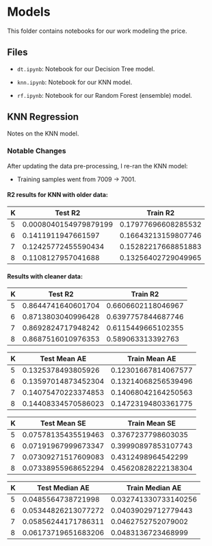 # Models

This folder contains notebooks for our work modeling the price.

## Files

- `dt.ipynb`: Notebook for our Decision Tree model.

- `knn.ipynb`: Notebook for our KNN model.

- `rf.ipynb`: Notebook for our Random Forest (ensemble) model.

## KNN Regression

Notes on the KNN model.

### Notable Changes

After updating the data pre-processing, I re-ran the KNN model:

* Training samples went from 7009 -> 7001.

#### R2 results for KNN with older data:
| K | Test R2 | Train R2 |
| --- | --- | --- |
| 5 | 0.0008040154979879199 | 0.17977696608285532 |
| 6 | 0.1411911947661597 | 0.16643213159807746 |
| 7 | 0.12425772455590434 | 0.15282217668851883 |
| 8 | 0.1108127957041688 | 0.13256402729049965 |

#### Results with cleaner data:
| K | Test R2 | Train R2 | 
| --- | --- | --- |
| 5 | 0.8644741640601704 | 0.6606602118046967 |
| 6 | 0.8713803040996428 | 0.6397757844687746 |
| 7 | 0.8692824717948242 | 0.6115449665102355 |
| 8 | 0.8687516010976353 | 0.589063313392763 |

| K | Test Mean AE | Train Mean AE | 
| --- | --- | --- |
| 5 | 0.1325378493805926 | 0.12301667814067577 |
| 6 | 0.13597014873452304 | 0.13214068256539496 |
| 7 | 0.14075470223374853 | 0.14068042164250563 |
| 8 | 0.14408334570586023 | 0.14723194803361775 |

| K | Test Mean SE | Train Mean SE | 
| --- | --- | --- |
| 5 | 0.07578135435519463 | 0.3767237798603035 |
| 6 | 0.07191967999673347 | 0.39990897853107743 |
| 7 | 0.07309271517609083 | 0.4312498964542299 |
| 8 | 0.07338955968652294 | 0.45620828222138304 |

| K | Test Median AE | Train Median AE | 
| --- | --- | --- |
| 5 | 0.0485564738721998 | 0.032741330733140256 |
| 6 | 0.05344826213077272 | 0.04039029712779443 |
| 7 | 0.05856244171786311 | 0.0462752752079002 |
| 8 | 0.06173719651683206 | 0.0483136723468999 |
